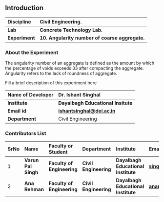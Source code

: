 ## Introduction

<b>Discipline | <b> Civil Engineering.
:--|:--|
<b> Lab | <b> Concrete Technology Lab.
<b> Experiment| <b> 10. Angularity number of coarse aggregate.

### About the Experiment 
The angularity number of an aggregate is defined as the amount by which the percentage of voids exceeds 33  after compacting the aggregate. Angularity refers to the lack of roundness of aggregate.

Fill a brief description of this experiment here

<b>Name of Developer | <b> Dr. Ishant Singhal
:--|:--|
<b> Institute | <b>  Dayalbagh Educational Insitute
<b> Email id|     <b>  ishantsinghal@dei.ac.in
<b> Department |  Civil Engineering

### Contributors List

SrNo | Name | Faculty or Student | Department| Institute | Email id
:--|:--|:--|:--|:--|:--|
1 |<b> Varun Pal Singh | <b> Faculty of Engineering | <b> Civil Engineering | <b> Dayalbagh Educational Institute | <b> singhvarun928@gmail.com
2 | <b> Ana Rehman | <b> Faculty of Engineering  | <b> Civil Engineering | <b> Dayalbagh Educational Institute | <b> anarehmanana@gmail.com
